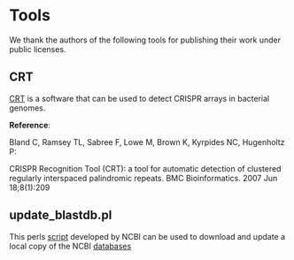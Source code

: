 # Tools

We thank the authors of the following tools for publishing their work
under public licenses.

## CRT

[CRT](http://www.room220.com/crt/) is a software that can be used to
detect CRISPR arrays in bacterial genomes.

**Reference**:

Bland C, Ramsey TL, Sabree F, Lowe M, Brown K, Kyrpides NC, Hugenholtz P: 

CRISPR Recognition Tool (CRT): a tool for automatic detection of
clustered regularly interspaced palindromic repeats. BMC
Bioinformatics. 2007 Jun 18;8(1):209

## update_blastdb.pl

This perls [script](http://www.ncbi.nlm.nih.gov/blast/docs/update_blastdb.pl)
developed by NCBI can be used to download and update a local copy of
the NCBI [databases](ftp://ftp.ncbi.nlm.nih.gov/blast/db/)